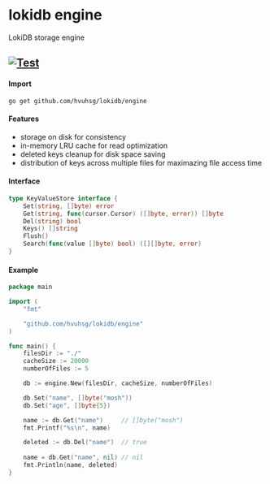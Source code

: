 # lokidb engine
LokiDB storage engine

[![Test](https://github.com/lokidb/engine/actions/workflows/test.yml/badge.svg?branch=master)](https://github.com/lokidb/engine/actions/workflows/test.yml)
---

#### Import
```shell
go get github.com/hvuhsg/lokidb/engine
```

#### Features
- storage on disk for consistency
- in-memory LRU cache for read optimization
- deleted keys cleanup for disk space saving
- distribution of keys across multiple files for maximazing file access time

#### Interface
```go
type KeyValueStore interface {
    Set(string, []byte) error
    Get(string, func(cursor.Cursor) ([]byte, error)) []byte
    Del(string) bool
    Keys() []string
    Flush()
	Search(func(value []byte) bool) ([][]byte, error)
}
```


#### Example
```go
package main

import (
	"fmt"

	"github.com/hvuhsg/lokidb/engine"
)

func main() {
	filesDir := "./"
	cacheSize := 20000
	numberOfFiles := 5

	db := engine.New(filesDir, cacheSize, numberOfFiles)

	db.Set("name", []byte("mosh"))
	db.Set("age", []byte{5})

	name := db.Get("name")     // []byte("mosh")
	fmt.Printf("%s\n", name)

	deleted := db.Del("name")  // true
	
	name = db.Get("name", nil) // nil
	fmt.Println(name, deleted)
}
```